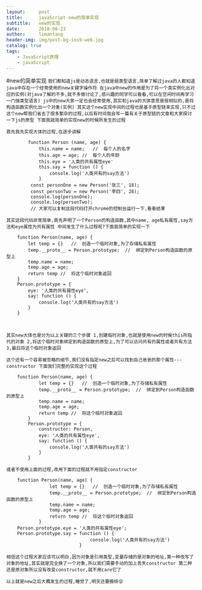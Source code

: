 ```yaml
---
layout:     post
title:      javaScript-new的简单实现
subtitle:   new的实现
date:       2018-08-23
author:     limantang
header-img: img/post-bg-ios9-web.jpg
catalog: true
tags:
    - JavaScript原理
    - javaScript
---
```


#new的简单实现
``
我们都知道js是动态语言,也就是弱类型语言,简单了解过java的人都知道java中存在一个经常使用的new关键字操作符
在java中new的作用是为了将一个类实例化出对应的实例(对java了解的不多,就不多做讨论了,感兴趣的同学可以看看,可以在空闲时间再学习一门强类型语言)
js中的new大家一定也会经常使用,其实和java的大体意思是很相似的,是将构造函数实例化出一个对象(实例)
其实这个new实现中间的过程也是基于原型链来实现,只不过这个new帮我们省去了很多繁杂的过程,以后有时间我会写一篇有关于原型链的文章和大家探讨一下js的原型
下面我就简单的实现new的时候所发生的过程
``

``首先我先实现大体的过程,在逐步讲解
``
```
        function Person (name, age) {
            this.name = name;   //  每个人的名字
            this.age = age; //  每个人的年龄
            this.eye = '人类的共有属性eye'
            this.say = function () {
                console.log('人类共有的say方法')
            }
         const personOne = new Person('张三', 18);
         const personTwo = new Person('李四', 28);
         console.log(personOne);
         console.log(personTwo);
         // 大家可以复制这段代码打开chrome的控制台运行一下,看看结果
```
``其实这段代码非常简单,首先声明了一个Person的构造函数,其中name, age私有属性,say方法和eye属性为共有属性
中间发生了什么过程呢?下面我简单的实现一下
``
```
    function Person(name, age) {
        let temp = {}   //  创造一个临时对象,为了存储私有属性
        temp.__proto__ = Person.prototype;  //  绑定到Person构造函数的原型上
        temp.name = name;
        temp.age = age;
        return temp //  将这个临时对象返回
    }
    Person.prototype = {
        eye: '人类的共有属性eye',
        say: function () {
            console.log('人类共有的say方法')
        }
    }
 
        
```
``其实new大体也是分为以上关键的三个步骤
1,创建临时对象,也就是使用new的时候this所指代的对象
2,将这个临时对象绑定到构造函数的原型上,为了可以访问共有的属性或者共有方法
3,最后将这个临时对象返回
``

``
这个还有一个容易被忽略的细节,我们没有指定new之后可以找到自己爸爸的那个属性---constructor
下面我们完整的实现这个过程
``
```
    function Person(name, age) {
            let temp = {}   //  创造一个临时对象,为了存储私有属性
            temp.__proto__ = Person.prototype;  //  绑定到Person构造函数的原型上
            temp.name = name;
            temp.age = age;
            return temp //  将这个临时对象返回
        }
        Person.prototype = {
            constructor: Person,
            eye: '人类的共有属性eye',
            say: function () {
                console.log('人类共有的say方法')
            }
        }
```
``或者不使用上面的过程,改用下面的过程就不用指定constructor
``
```
    function Person(name, age) {
                let temp = {}   //  创造一个临时对象,为了存储私有属性
                temp.__proto__ = Person.prototype;  //  绑定到Person构造函数的原型上
                temp.name = name;
                temp.age = age;
                return temp //  将这个临时对象返回
            }
    Person.prototype.eye = '人类的共有属性eye';
    Person.prototype.say = function () {
                               console.log('人类共有的say方法')
                           }
```
``相信这个过程大家应该可以明白,因为对象是引用类型,变量存储的是对象的地址,第一种改写了对象的地址,其实就是完全换了一个对象,所以我们需要手动的加上丢失constructor
第二种还是原对象所以没有改变constructor,就不用care它了
``

``以上就是new之后大概发生的过程,睡觉了,明天还要搬砖😝
``